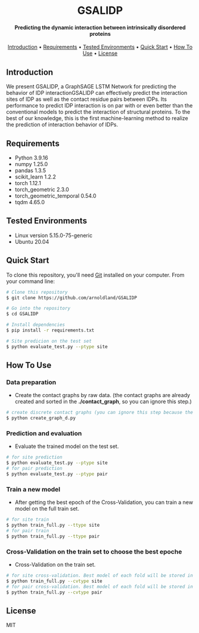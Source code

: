
<h1 align="center">
  <br>
  GSALIDP
  <br>
</h1>

<h4 align="center">Predicting the dynamic interaction between intrinsically 
disordered proteins</h4>

<p align="center">
  <a href="#introduction">Introduction</a> •
  <a href="#requirements">Requirements</a> •
  <a href="#tested-environments">Tested Environments</a> •
  <a href="#quick Start">Quick Start</a> •
  <a href="#how-to-use">How To Use</a> •
  <a href="#license">License</a>
</p>

## Introduction

We present GSALIDP, a GraphSAGE LSTM Network for predicting the behavior of IDP interactionGSALIDP can effectively predict the interaction sites of IDP as well as the contact residue pairs between IDPs. Its performance to predict IDP interaction is on par with or even better than the conventional models to predict the interaction of structural proteins. To the best of our knowledge, this is the first machine-learning method to realize the prediction of 
interaction behavior of IDPs. 

## Requirements

* Python 3.9.16
* numpy 1.25.0
* pandas 1.3.5
* scikit_learn 1.2.2
* torch 1.12.1
* torch_geometric 2.3.0
* torch_geometric_temporal 0.54.0
* tqdm 4.65.0

## Tested Environments

* Linux version 5.15.0-75-generic
* Ubuntu 20.04


## Quick Start

To clone this repository, you'll need [Git](https://git-scm.com) installed on your computer. From your command line:
```bash
# Clone this repository
$ git clone https://github.com/arnoldland/GSALIDP

# Go into the repository
$ cd GSALIDP

# Install dependencies
$ pip install -r requirements.txt

# Site predicion on the test set
$ python evaluate_test.py --ptype site
```


## How To Use
### Data preparation
* Create the contact graphs by raw data. (the contact graphs are already created and sorted in the **./contact_graph**, so you can ignore this step.)
```bash
# create discrete contact graphs (you can ignore this step because the graphs are already established)
$ python create_graph_d.py 
```

### Prediction and evaluation
* Evaluate the trained model on the test set. 
```bash
# for site prediction
$ python evaluate_test.py --ptype site
# for pair prediction
$ python evaluate_test.py --ptype pair
```

### Train a new model
* After getting the best epoch of the Cross-Validation, you can train a new model on the full train set. 
```bash
# for site train
$ python train_full.py --ttype site
# for pair train
$ python train_full.py --ttype pair
```

### Cross-Validation on the train set to choose the best epoche
* Cross-Validation on the train set.
```bash
# for site cross-validation. Best model of each fold will be stored in the ./models/site_models folder
$ python train_full.py --cvtype site
# for pair cross-validation. Best model of each fold will be stored in the ./models/pair_models folder
$ python train_full.py --cvtype pair
```

## License

MIT


